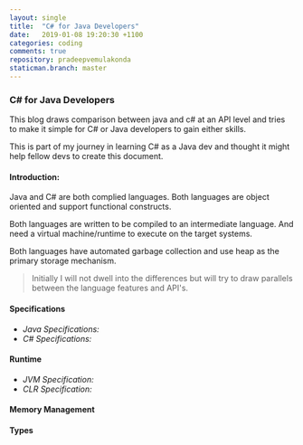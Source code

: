 ```yaml
---
layout: single
title:  "C# for Java Developers"
date:   2019-01-08 19:20:30 +1100
categories: coding
comments: true
repository: pradeepvemulakonda
staticman.branch: master
---
```


### C# for Java Developers

This blog draws comparison between java and c# at an API level and tries to make it simple for C# or Java developers to gain either skills.

This is part of my journey in learning C# as a Java dev and thought it might help fellow devs to create this document.

#### Introduction:

Java and C# are both complied languages. Both languages are object oriented and support functional constructs.

Both languages are written to be compiled to an intermediate language. And need a virtual machine/runtime to execute on the target systems.

Both languages have automated garbage collection and use heap as the primary storage mechanism.

> Initially I will not dwell into the differences but will try to draw parallels between the language features and API's.

#### Specifications

- *Java Specifications:*
- *C# Specifications:*

#### Runtime
- *JVM Specification:*
- *CLR Specification:*

#### Memory Management

#### Types

